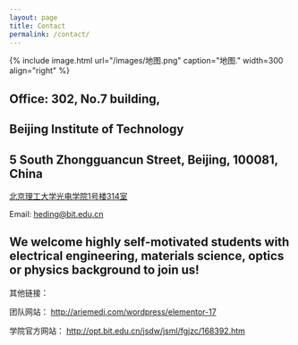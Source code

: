 ```yaml
---
layout: page
title: Contact
permalink: /contact/
---
```


{% include image.html url="/images/地图.png" caption="地图." width=300 align="right" %}

Office: 302, No.7 building,
-----------

Beijing Institute of Technology
----------

5 South Zhongguancun Street, Beijing, 100081, China
-----------
 

[北京理工大学光电学院1号楼314室](https://map.baidu.com/poi/%E5%8C%97%E4%BA%AC%E7%90%86%E5%B7%A5%E5%A4%A7%E5%AD%A6(%E4%B8%AD%E5%85%B3%E6%9D%91%E6%A0%A1%E5%8C%BA)%E5%8C%97%E5%8C%BA-%E9%A2%9C%E8%89%B2%E7%A7%91%E5%AD%A6%E4%B8%8E%E5%B7%A5%E7%A8%8B%E5%AE%9E%E9%AA%8C%E5%AE%A4/@12948431.88499999,4833932.689999998,19z?uid=9f7e8b59e4215d5f6849f338&ugc_type=3&ugc_ver=1&device_ratio=2&compat=1&pcevaname=pc4.1&querytype=detailConInfo&da_src=shareurl)

 

Email: heding@bit.edu.cn

We welcome highly self-motivated students with electrical engineering, materials science, optics or physics background to join us!
--------

其他链接：

团队网站：  http://ariemedi.com/wordpress/elementor-17

学院官方网站： http://opt.bit.edu.cn/jsdw/jsml/fgjzc/168392.htm
